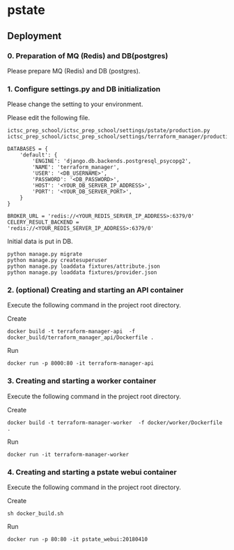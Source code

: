 # pstate
## Deployment
### 0. Preparation of MQ (Redis) and DB(postgres)
Please prepare MQ (Redis) and DB (postgres).

### 1. Configure settings.py and DB initialization
Please change the setting to your environment.

Please edit the following file.
```
ictsc_prep_school/ictsc_prep_school/settings/pstate/production.py
ictsc_prep_school/ictsc_prep_school/settings/terraform_manager/production.py
```

```
DATABASES = {
    'default': {
        'ENGINE': 'django.db.backends.postgresql_psycopg2',
        'NAME': 'terraform_manager',
        'USER': '<DB_USERNAME>',
        'PASSWORD': '<DB_PASSWORD>',
        'HOST': '<YOUR_DB_SERVER_IP_ADDRESS>',
        'PORT': '<YOUR_DB_SERVER_PORT>',
    }
}

BROKER_URL = 'redis://<YOUR_REDIS_SERVER_IP_ADDRESS>:6379/0'
CELERY_RESULT_BACKEND = 'redis://<YOUR_REDIS_SERVER_IP_ADDRESS>:6379/0'
```


Initial data is put in DB.
```
python manage.py migrate
python manage.py createsuperuser
python manage.py loaddata fixtures/attribute.json
python manage.py loaddata fixtures/provider.json
```

### 2. (optional) Creating and starting an API container
Execute the following command in the project root directory.

Create
```
docker build -t terraform-manager-api  -f docker_build/terraform_manager_api/Dockerfile .
```

Run
```
docker run -p 8000:80 -it terraform-manager-api
```

### 3. Creating and starting a worker container
Execute the following command in the project root directory.

Create
```
docker build -t terraform-manager-worker  -f docker/worker/Dockerfile .
```

Run
```
docker run -it terraform-manager-worker
```

### 4. Creating and starting a pstate webui container
Execute the following command in the project root directory.

Create
```
sh docker_build.sh
```

Run
```
docker run -p 80:80 -it pstate_webui:20180410
```